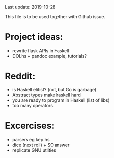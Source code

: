 Last update: 2019-10-28

This file is to be used together with Github issue.

# Project ideas:

- rewrite flask APIs in Haskell
- DOI.hs + pandoc example, tutorials?

# Reddit:
- is Haskell elitist? (not, but Go is garbage)
- Abstract types make haskell hard
- you are ready to program in Haskell (list of libs)
- too many operators

# Excercises:
- parsers eg kep.hs
- dice (next roll) + SO answer
- replicate GNU utlities
